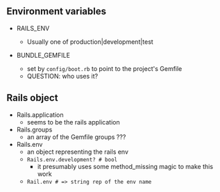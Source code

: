 ## Environment variables

- RAILS_ENV
    - Usually one of production|development|test

- BUNDLE_GEMFILE
    - set by `config/boot.rb` to point to the project's Gemfile
    - QUESTION: who uses it?

## Rails object

- Rails.application
    - seems to be the rails application
- Rails.groups
    - an array of the Gemfile groups ???
- Rails.env
    - an object representing the rails env
    - `Rails.env.development? # bool`
        - it presumably uses some method_missing magic to make this work
    - `Rail.env # => string rep of the env name`
